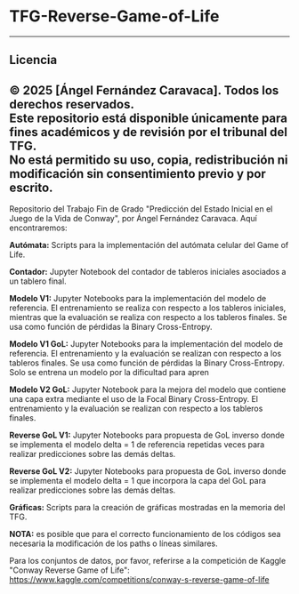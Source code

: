 # TFG-Reverse-Game-of-Life
-----------------------------------------------------------------------
## Licencia

© 2025 [Ángel Fernández Caravaca]. Todos los derechos reservados.  
Este repositorio está disponible únicamente para fines académicos y de revisión por el tribunal del TFG.  
No está permitido su uso, copia, redistribución ni modificación sin consentimiento previo y por escrito.
-----------------------------------------------------------------------


Repositorio del Trabajo Fin de Grado "Predicción del Estado Inicial en el Juego de la Vida de Conway", por Ángel Fernández Caravaca. Aquí encontraremos:

**Autómata:** Scripts para la implementación del autómata celular del Game of Life.

**Contador:** Jupyter Notebook del contador de tableros iniciales asociados a un tablero final.

**Modelo V1:** Jupyter Notebooks para la implementación del modelo de referencia. El entrenamiento se realiza con respecto a los tableros iniciales, mientras que la evaluación se realiza con respecto a los tableros finales. Se usa como función de pérdidas la Binary Cross-Entropy.

**Modelo V1 GoL:** Jupyter Notebooks para la implementación del modelo de referencia. El entrenamiento y la evaluación se realizan con respecto a los tableros finales. Se usa como función de pérdidas la Binary Cross-Entropy. Solo se entrena un modelo por la dificultad para apren

**Modelo V2 GoL:** Jupyter Notebook para la mejora del modelo que contiene una capa extra mediante el uso de la Focal Binary Cross-Entropy. El entrenamiento y la evaluación se realizan con respecto a los tableros finales.

**Reverse GoL V1:** Jupyter Notebooks para propuesta de GoL inverso donde se implementa el modelo delta = 1 de referencia repetidas veces para realizar predicciones sobre las demás deltas.

**Reverse GoL V2:** Jupyter Notebooks para propuesta de GoL inverso donde se implementa el modelo delta = 1 que incorpora la capa del GoL para realizar predicciones sobre las demás deltas.

**Gráficas:** Scripts para la creación de gráficas mostradas en la memoria del TFG.

**NOTA:** es posible que para el correcto funcionamiento de los códigos sea necesaria la modificación de los paths o líneas similares.

Para los conjuntos de datos, por favor, referirse a la competición de Kaggle "Conway Reverse Game of Life": https://www.kaggle.com/competitions/conway-s-reverse-game-of-life

